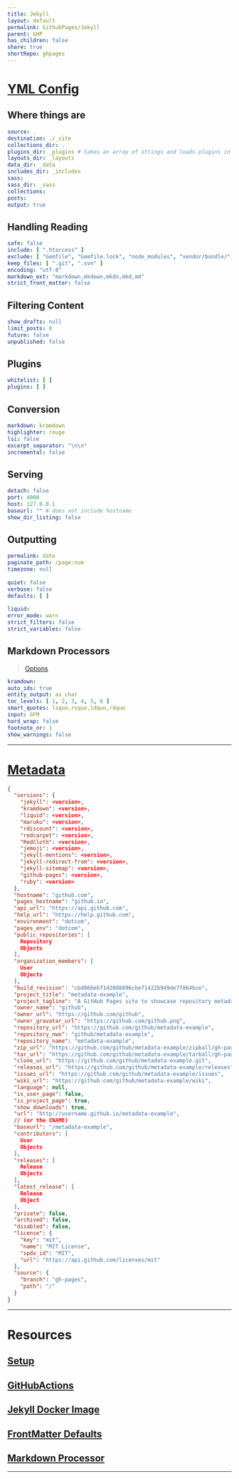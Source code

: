 ```yaml
---  
title: Jekyll  
layout: default  
permalink: GithubPages/Jekyll  
parent: GHP  
has_children: false  
share: true    
shortRepo: ghpages     
---  
```

  
# [YML Config](https://jekyllrb.com/docs/configuration/default/)  
  
## Where things are  
  
```yaml  
source: .  
destination: ./_site  
collections_dir: .  
plugins_dir: _plugins # takes an array of strings and loads plugins in that order  
layouts_dir: _layouts  
data_dir: _data  
includes_dir: _includes  
sass:  
sass_dir: _sass  
collections:  
posts:  
output: true  
```  
  
## Handling Reading  
  
```yaml  
safe: false  
include: [ ".htaccess" ]  
exclude: [ "Gemfile", "Gemfile.lock", "node_modules", "vendor/bundle/", "vendor/cache/", "vendor/gems/", "vendor/ruby/" ]  
keep_files: [ ".git", ".svn" ]  
encoding: "utf-8"  
markdown_ext: "markdown,mkdown,mkdn,mkd,md"  
strict_front_matter: false  
```  
  
## Filtering Content  
  
```yaml  
show_drafts: null  
limit_posts: 0  
future: false  
unpublished: false  
```  
  
## Plugins  
  
```yaml  
whitelist: [ ]  
plugins: [ ]  
```  
  
## Conversion  
  
```yaml  
markdown: kramdown  
highlighter: rouge  
lsi: false  
excerpt_separator: "\n\n"  
incremental: false  
```  
  
## Serving  
  
```yaml  
detach: false  
port: 4000  
host: 127.0.0.1  
baseurl: "" # does not include hostname  
show_dir_listing: false  
```  
  
## Outputting  
  
```yaml  
permalink: date  
paginate_path: /page:num  
timezone: null  
  
quiet: false  
verbose: false  
defaults: [ ]  
  
liquid:  
error_mode: warn  
strict_filters: false  
strict_variables: false  
```  
  
## Markdown Processors  
  
> [Options](https://kramdown.gettalong.org/options.html)  
  
```yaml  
kramdown:  
auto_ids: true  
entity_output: as_char  
toc_levels: [ 1, 2, 3, 4, 5, 6 ]  
smart_quotes: lsquo,rsquo,ldquo,rdquo  
input: GFM  
hard_wrap: false  
footnote_nr: 1  
show_warnings: false  
```  
  
---  
  
# [Metadata](https://jekyll.github.io/github-metadata/site.github/)  
  
```json  
{  
  "versions": {  
    "jekyll": <version>,  
    "kramdown": <version>,  
    "liquid": <version>,  
    "maruku": <version>,  
    "rdiscount": <version>,  
    "redcarpet": <version>,  
    "RedCloth": <version>,  
    "jemoji": <version>,  
    "jekyll-mentions": <version>,  
    "jekyll-redirect-from": <version>,  
    "jekyll-sitemap": <version>,  
    "github-pages": <version>,  
    "ruby": <version>  
  },  
  "hostname": "github.com",  
  "pages_hostname": "github.io",  
  "api_url": "https://api.github.com",  
  "help_url": "https://help.github.com",  
  "environment": "dotcom",  
  "pages_env": "dotcom",  
  "public_repositories": [  
    Repository  
    Objects  
  ],  
  "organization_members": [  
    User  
    Objects  
  ],  
  "build_revision": "cbd866ebf142088896cbe71422b949de7f864bce",  
  "project_title": "metadata-example",  
  "project_tagline": "A GitHub Pages site to showcase repository metadata",  
  "owner_name": "github",  
  "owner_url": "https://github.com/github",  
  "owner_gravatar_url": "https://github.com/github.png",  
  "repository_url": "https://github.com/github/metadata-example",  
  "repository_nwo": "github/metadata-example",  
  "repository_name": "metadata-example",  
  "zip_url": "https://github.com/github/metadata-example/zipball/gh-pages",  
  "tar_url": "https://github.com/github/metadata-example/tarball/gh-pages",  
  "clone_url": "https://github.com/github/metadata-example.git",  
  "releases_url": "https://github.com/github/metadata-example/releases",  
  "issues_url": "https://github.com/github/metadata-example/issues",  
  "wiki_url": "https://github.com/github/metadata-example/wiki",  
  "language": null,  
  "is_user_page": false,  
  "is_project_page": true,  
  "show_downloads": true,  
  "url": "http://username.github.io/metadata-example",  
  // (or the CNAME)  
  "baseurl": "/metadata-example",  
  "contributors": [  
    User  
    Objects  
  ],  
  "releases": [  
    Release  
    Objects  
  ],  
  "latest_release": [  
    Release  
    Object  
  ],  
  "private": false,  
  "archived": false,  
  "disabled": false,  
  "license": {  
    "key": "mit",  
    "name": "MIT License",  
    "spdx_id": "MIT",  
    "url": "https://api.github.com/licenses/mit"  
  },  
  "source": {  
    "branch": "gh-pages",  
    "path": "/"  
  }  
}  
```  
  
---  
  
# Resources  
  
## [Setup](https://docs.github.com/en/pages/setting-up-a-github-pages-site-with-jekyll/about-github-pages-and-jekyll)  
  
## [GitHubActions](https://jekyllrb.com/docs/continuous-integration/github-actions/)  
  
## [Jekyll Docker Image](https://github.com/envygeeks/jekyll-docker/blob/master/README.md)  
  
## [FrontMatter Defaults](https://jekyllrb.com/docs/configuration/front-matter-defaults/)  
  
## [Markdown Processor](https://jekyllrb.com/docs/configuration/markdown/)  
  
---  
